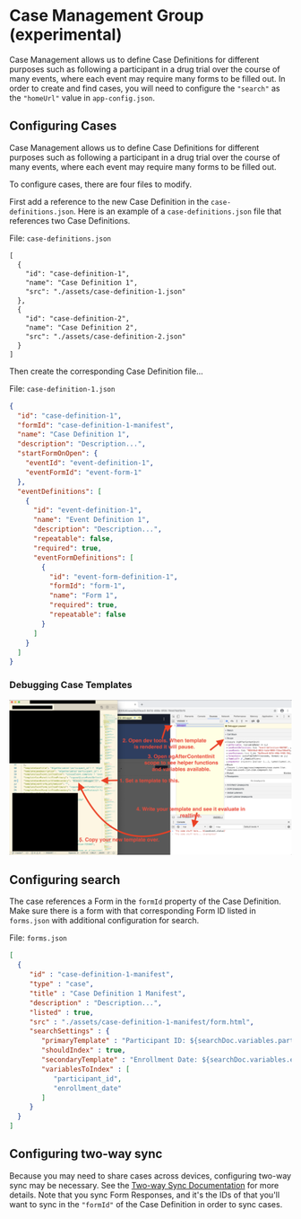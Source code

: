 # Case Management Group (experimental)

Case Management allows us to define Case Definitions for different purposes such as following a participant in a drug trial over the course of many events, where each event may require many forms to be filled out. In order to create and find cases, you will need to configure the `"search"` as the `"homeUrl"` value in `app-config.json`.

## Configuring Cases
Case Management allows us to define Case Definitions for different purposes such as following a participant in a drug trial over the course of many events, where each event may require many forms to be filled out.

To configure cases, there are four files to modify.

First add a reference to the new Case Definition in the `case-definitions.json`. Here is an example of a `case-definitions.json` file that references two Case Definitions.

File: `case-definitions.json`
```
[
  {
    "id": "case-definition-1",
    "name": "Case Definition 1",
    "src": "./assets/case-definition-1.json"
  },
  {
    "id": "case-definition-2",
    "name": "Case Definition 2",
    "src": "./assets/case-definition-2.json"
  }
]
```

Then create the corresponding Case Definition file...

File: `case-definition-1.json`
```json
{
  "id": "case-definition-1",
  "formId": "case-definition-1-manifest",
  "name": "Case Definition 1",
  "description": "Description...",
  "startFormOnOpen": {
    "eventId": "event-definition-1",
    "eventFormId": "event-form-1"
  },
  "eventDefinitions": [
    {
      "id": "event-definition-1",
      "name": "Event Definition 1",
      "description": "Description...",
      "repeatable": false,
      "required": true,
      "eventFormDefinitions": [
        {
          "id": "event-form-definition-1",
          "formId": "form-1",
          "name": "Form 1",
          "required": true,
          "repeatable": false
        }
      ]
    }
  ]
}
```

### Debugging Case Templates
![debug case templates](debug-case-templates.png)

## Configuring search
The case references a Form in the `formId` property of the Case Definition. Make sure there is a form with that corresponding Form ID listed in `forms.json` with additional configuration for search.

File: `forms.json`
```json
[
  {
     "id" : "case-definition-1-manifest",
     "type" : "case",
     "title" : "Case Definition 1 Manifest",
     "description" : "Description...",
     "listed" : true,
     "src" : "./assets/case-definition-1-manifest/form.html",
     "searchSettings" : {
        "primaryTemplate" : "Participant ID: ${searchDoc.variables.participant_id}",
        "shouldIndex" : true,
        "secondaryTemplate" : "Enrollment Date: ${searchDoc.variables.enrollment_date}, Case ID: ${searchDoc._id}",
        "variablesToIndex" : [
           "participant_id",
           "enrollment_date"
        ]
     }
  }
]
```

## Configuring two-way sync
Because you may need to share cases across devices, configuring two-way sync may be necessary. See the [Two-way Sync Documentation](feature-two-way-sync.md) for more details. Note that you sync Form Responses, and it's the IDs of that you'll want to sync in the `"formId"` of the Case Definition in order to sync cases.
